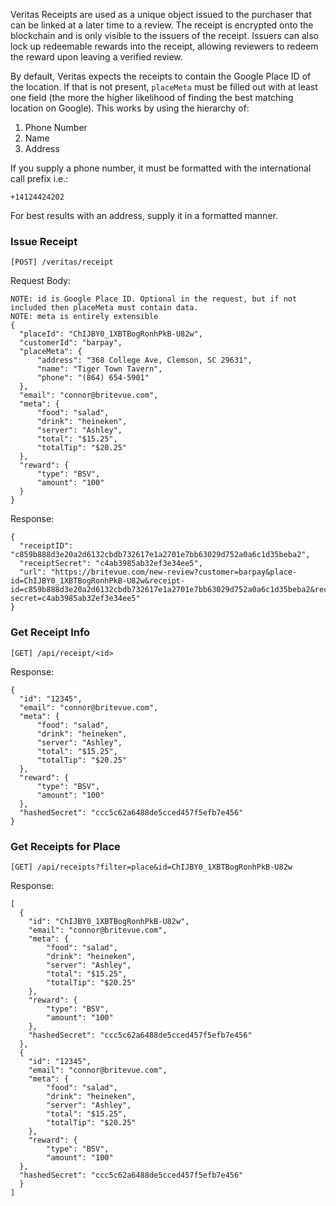 Veritas Receipts are used as a unique object issued to the purchaser that can
be linked at a later time to a review. The receipt is encrypted onto the
blockchain and is only visible to the issuers of the receipt. Issuers can also
lock up redeemable rewards into the receipt, allowing reviewers to redeem the
reward upon leaving a verified review.

By default, Veritas expects the receipts to contain the Google Place ID of the
location. If that is not present, `placeMeta` must be filled out with at least
one field (the more the higher likelihood of finding the best matching location
on Google). This works by using the hierarchy of:
1. Phone Number
1. Name
1. Address

If you supply a phone number, it must be formatted with the international call
prefix i.e.:
```
+14124424202
```

For best results with an address, supply it in a formatted manner.

### Issue Receipt

`[POST] /veritas/receipt`

Request Body:
```
NOTE: id is Google Place ID. Optional in the request, but if not included then placeMeta must contain data.
NOTE: meta is entirely extensible
{
  "placeId": "ChIJBY0_1XBTBogRonhPkB-U82w",
  "customerId": "barpay",
  "placeMeta": {
      "address": "368 College Ave, Clemson, SC 29631",
      "name": "Tiger Town Tavern",
      "phone": "(864) 654-5901"
  },
  "email": "connor@britevue.com",
  "meta": {
      "food": "salad",
      "drink": "heineken",
      "server": "Ashley",
      "total": "$15.25",
      "totalTip": "$20.25"
  },
  "reward": {
      "type": "BSV",
      "amount": "100"
  }
}
```

Response:
```
{
  "receiptID": "c859b888d3e20a2d6132cbdb732617e1a2701e7bb63029d752a0a6c1d35beba2",
  "receiptSecret": "c4ab3985ab32ef3e34ee5",
  "url": "https://britevue.com/new-review?customer=barpay&place-id=ChIJBY0_1XBTBogRonhPkB-U82w&receipt-id=c859b888d3e20a2d6132cbdb732617e1a2701e7bb63029d752a0a6c1d35beba2&receipt-secret=c4ab3985ab32ef3e34ee5"
}
```

### Get Receipt Info

`[GET] /api/receipt/<id>`

Response:
```
{
  "id": "12345", 
  "email": "connor@britevue.com",
  "meta": {
      "food": "salad",
      "drink": "heineken",
      "server": "Ashley",
      "total": "$15.25",
      "totalTip": "$20.25"
  },
  "reward": {
      "type": "BSV",
      "amount": "100"
  },
  "hashedSecret": "ccc5c62a6488de5cced457f5efb7e456"
}
```

### Get Receipts for Place

`[GET] /api/receipts?filter=place&id=ChIJBY0_1XBTBogRonhPkB-U82w`

Response:

```
[
  {
    "id": "ChIJBY0_1XBTBogRonhPkB-U82w", 
    "email": "connor@britevue.com",
    "meta": {
        "food": "salad",
        "drink": "heineken",
        "server": "Ashley",
        "total": "$15.25",
        "totalTip": "$20.25"
    },
    "reward": {
        "type": "BSV",
        "amount": "100"
    },
    "hashedSecret": "ccc5c62a6488de5cced457f5efb7e456"
  },
  {
    "id": "12345", 
    "email": "connor@britevue.com",
    "meta": {
        "food": "salad",
        "drink": "heineken",
        "server": "Ashley",
        "total": "$15.25",
        "totalTip": "$20.25"
    },
    "reward": {
        "type": "BSV",
        "amount": "100"
  },
  "hashedSecret": "ccc5c62a6488de5cced457f5efb7e456"
  }
]
```
